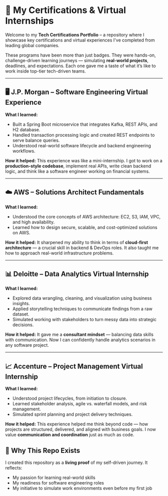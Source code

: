 
# 🌟 My Certifications & Virtual Internships

Welcome to my **Tech Certifications Portfolio** – a repository where I showcase key certifications and virtual experiences I've completed from leading global companies.

These programs have been more than just badges. They were hands-on, challenge-driven learning journeys — simulating **real-world projects**, deadlines, and expectations. Each one gave me a taste of what it’s like to work inside top-tier tech-driven teams.

---

## 🖥️ J.P. Morgan – Software Engineering Virtual Experience

**What I learned:**
- Built a Spring Boot microservice that integrates Kafka, REST APIs, and H2 database.
- Handled transaction processing logic and created REST endpoints to serve balance queries.
- Understood real-world software lifecycle and backend engineering workflows.

**How it helped:**
This experience was like a mini-internship. I got to work on a **production-style codebase**, implement real APIs, write clean backend logic, and think like a software engineer working on financial systems.

---

## ☁️ AWS – Solutions Architect Fundamentals

**What I learned:**
- Understood the core concepts of AWS architecture: EC2, S3, IAM, VPC, and high availability.
- Learned how to design secure, scalable, and cost-optimized solutions on AWS.

**How it helped:**
It sharpened my ability to think in terms of **cloud-first architecture** — a crucial skill in backend & DevOps roles. It also taught me how to approach real-world infrastructure problems.

---

## 📊 Deloitte – Data Analytics Virtual Internship

**What I learned:**
- Explored data wrangling, cleaning, and visualization using business insights.
- Applied storytelling techniques to communicate findings from a raw dataset.
- Simulated working with stakeholders to turn messy data into strategic decisions.

**How it helped:**
It gave me a **consultant mindset** — balancing data skills with communication. Now I can confidently handle analytics scenarios in any software project.

---

## 📈 Accenture – Project Management Virtual Internship

**What I learned:**
- Understood project lifecycles, from initiation to closure.
- Learned stakeholder analysis, agile vs. waterfall models, and risk management.
- Simulated sprint planning and project delivery techniques.

**How it helped:**
This experience helped me think beyond code — how projects are structured, delivered, and aligned with business goals. I now value **communication and coordination** just as much as code.



## 🔗 Why This Repo Exists

I created this repository as a **living proof** of my self-driven journey. It reflects:
- My passion for learning real-world skills
- My readiness for software engineering roles
- My initiative to simulate work environments even before my first job
